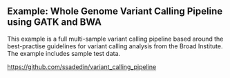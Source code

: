 ## Example: Whole Genome Variant Calling Pipeline using GATK and BWA ##

This example is a full multi-sample variant calling pipeline based around the best-practise guidelines for variant calling analysis from the Broad Institute. The example includes sample test data.

https://github.com/ssadedin/variant_calling_pipeline